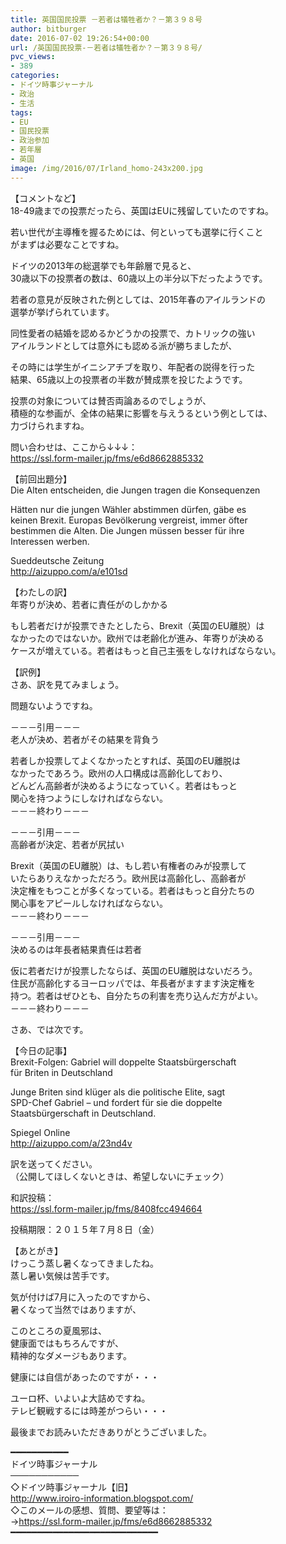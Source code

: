 ```yaml
---
title: 英国国民投票 －若者は犠牲者か？－第３９８号
author: bitburger
date: 2016-07-02 19:26:54+00:00
url: /英国国民投票-－若者は犠牲者か？－第３９８号/
pvc_views:
- 389
categories:
- ドイツ時事ジャーナル
- 政治
- 生活
tags:
- EU
- 国民投票
- 政治参加
- 若年層
- 英国
image: /img/2016/07/Irland_homo-243x200.jpg
---
```

【コメントなど】  
18-49歳までの投票だったら、英国はEUに残留していたのですね。  
  
若い世代が主導権を握るためには、何といっても選挙に行くこと  
がまずは必要なことですね。  
  
ドイツの2013年の総選挙でも年齢層で見ると、  
30歳以下の投票者の数は、60歳以上の半分以下だったようです。  
  
若者の意見が反映された例としては、2015年春のアイルランドの  
選挙が挙げられています。  
  
同性愛者の結婚を認めるかどうかの投票で、カトリックの強い  
アイルランドとしては意外にも認める派が勝ちましたが、  
  
その時には学生がイニシアチブを取り、年配者の説得を行った  
結果、65歳以上の投票者の半数が賛成票を投じたようです。  
  
投票の対象については賛否両論あるのでしょうが、  
積極的な参画が、全体の結果に影響を与えうるという例としては、  
力づけられますね。  
  
  
問い合わせは、ここから↓↓↓：  
<https://ssl.form-mailer.jp/fms/e6d8662885332>  
  
  
【前回出題分】  
Die Alten entscheiden, die Jungen tragen die Konsequenzen  
  
Hätten nur die jungen Wähler abstimmen dürfen, gäbe es  
keinen Brexit. Europas Bevölkerung vergreist, immer öfter  
bestimmen die Alten. Die Jungen müssen besser für ihre  
Interessen werben.  
  
Sueddeutsche Zeitung  
<http://aizuppo.com/a/e101sd>  
  
  
【わたしの訳】  
年寄りが決め、若者に責任がのしかかる  
  
もし若者だけが投票できたとしたら、Brexit（英国のEU離脱）は  
なかったのではないか。欧州では老齢化が進み、年寄りが決める  
ケースが増えている。若者はもっと自己主張をしなければならない。  
  
  
【訳例】  
さあ、訳を見てみましょう。  
  
問題ないようですね。  
  
－－－引用－－－  
老人が決め、若者がその結果を背負う  
  
若者しか投票してよくなかったとすれば、英国のEU離脱は  
なかったであろう。欧州の人口構成は高齢化しており、  
どんどん高齢者が決めるようになっていく。若者はもっと  
関心を持つようにしなければならない。  
－－－終わり－－－  
  
  
－－－引用－－－  
高齢者が決定、若者が尻拭い  
  
Brexit（英国のEU離脱）は、もし若い有権者のみが投票して  
いたらありえなかっただろう。欧州民は高齢化し、高齢者が  
決定権をもつことが多くなっている。若者はもっと自分たちの  
関心事をアピールしなければならない。  
－－－終わり－－－  
  
  
－－－引用－－－  
決めるのは年長者結果責任は若者  
  
仮に若者だけが投票したならば、英国のEU離脱はないだろう。  
住民が高齢化するヨーロッパでは、年長者がますます決定権を  
持つ。若者はぜひとも、自分たちの利害を売り込んだ方がよい。  
－－－終わり－－－  
  
  
さあ、では次です。  
  
【今日の記事】  
Brexit-Folgen: Gabriel will doppelte Staatsbürgerschaft  
für Briten in Deutschland  
  
Junge Briten sind klüger als die politische Elite, sagt  
SPD-Chef Gabriel &#8211; und fordert für sie die doppelte  
Staatsbürgerschaft in Deutschland.  
  
Spiegel Online  
<http://aizuppo.com/a/23nd4v>  
  
  
訳を送ってください。  
（公開してほしくないときは、希望しないにチェック）  
  
和訳投稿：  
 <https://ssl.form-mailer.jp/fms/8408fcc494664>  
  
投稿期限：２０１５年７月８日（金）  
  
【あとがき】  
けっこう蒸し暑くなってきましたね。  
蒸し暑い気候は苦手です。  
  
気が付けば7月に入ったのですから、  
暑くなって当然ではありますが、  
  
このところの夏風邪は、  
健康面ではもちろんですが、  
精神的なダメージもあります。  
  
健康には自信があったのですが・・・  
  
ユーロ杯、いよいよ大詰めですね。  
テレビ観戦するには時差がつらい・・・  
  
  
最後までお読みいただきありがとうございました。  
  
  
━━━━━━━━━━━  
ドイツ時事ジャーナル  
───────────  
◇ドイツ時事ジャーナル【旧】  
<http://www.iroiro-information.blogspot.com/>  
◇このメールの感想、質問、要望等は：  
-><https://ssl.form-mailer.jp/fms/e6d8662885332>  
━━━━━━━━━━━━━━━━━━━━━━━━━━━━